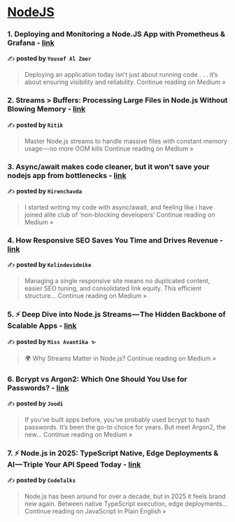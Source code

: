 
<h1><a href=https://medium.com/tag/nodejs/recommended target="_blank" rel="noopener noreferrer">NodeJS</a></h1>
<h3>1. Deploying and Monitoring a Node.JS App with Prometheus & Grafana - <a href="https://medium.com/@iyousefzeer/deploying-and-monitoring-a-node-js-app-with-prometheus-grafana-a4a603c21e68?source=rss------nodejs-5" target="_blank" rel="noopener noreferrer">link</a></h3>

✍️ **posted by `Yousef Al Zeer`**

<blockquote>Deploying an application today isn’t just about running code . . . it’s about ensuring visibility and reliability.
Continue reading on Medium »</blockquote>

<h3>2. Streams > Buffers: Processing Large Files in Node.js Without Blowing Memory - <a href="https://ritik-chopra28.medium.com/streams-buffers-processing-large-files-in-node-js-without-blowing-memory-19f294ea67f0?source=rss------nodejs-5" target="_blank" rel="noopener noreferrer">link</a></h3>

✍️ **posted by `Ritik`**

<blockquote>Master Node.js streams to handle massive files with constant memory usage — no more OOM kills
Continue reading on Medium »</blockquote>

<h3>3. Async/await makes code cleaner, but it won’t save your nodejs app from bottlenecks - <a href="https://medium.com/@hirenchavda141/async-await-makes-code-cleaner-but-it-wont-save-your-nodejs-app-from-bottlenecks-808078c11494?source=rss------nodejs-5" target="_blank" rel="noopener noreferrer">link</a></h3>

✍️ **posted by `Hirenchavda`**

<blockquote>I started writing my code with async/await, and feeling like i have joined alite club of ‘non-blocking developers’
Continue reading on Medium »</blockquote>

<h3>4. How Responsive SEO Saves You Time and Drives Revenue - <a href="https://medium.com/@kolindevidmike83/how-responsive-seo-saves-you-time-and-drives-revenue-41ac83def200?source=rss------nodejs-5" target="_blank" rel="noopener noreferrer">link</a></h3>

✍️ **posted by `Kolindevidmike`**

<blockquote>Managing a single responsive site means no duplicated content, easier SEO tuning, and consolidated link equity. This efficient structure…
Continue reading on Medium »</blockquote>

<h3>5. ⚡ Deep Dive into Node.js Streams — The Hidden Backbone of Scalable Apps - <a href="https://medium.com/@missAvantika/deep-dive-into-node-js-streams-the-hidden-backbone-of-scalable-apps-3f19639df3fd?source=rss------nodejs-5" target="_blank" rel="noopener noreferrer">link</a></h3>

✍️ **posted by `Miss Avantika ✨`**

<blockquote>🌍 Why Streams Matter in Node.js?
Continue reading on Medium »</blockquote>

<h3>6. Bcrypt vs Argon2: Which One Should You Use for Passwords? - <a href="https://joodi.medium.com/bcrypt-vs-argon2-which-one-should-you-use-for-passwords-6a300a600541?source=rss------nodejs-5" target="_blank" rel="noopener noreferrer">link</a></h3>

✍️ **posted by `Joodi`**

<blockquote>If you’ve built apps before, you’ve probably used bcrypt to hash passwords. It’s been the go-to choice for years. But meet Argon2, the new…
Continue reading on Medium »</blockquote>

<h3>7. ⚡ Node.js in 2025: TypeScript Native, Edge Deployments & AI — Triple Your API Speed Today - <a href="https://javascript.plainenglish.io/node-js-in-2025-typescript-native-edge-deployments-ai-triple-your-api-speed-today-488d03393057?source=rss------nodejs-5" target="_blank" rel="noopener noreferrer">link</a></h3>

✍️ **posted by `CodeTalks`**

<blockquote>Node.js has been around for over a decade, but in 2025 it feels brand new again. Between native TypeScript execution, edge deployments…
Continue reading on JavaScript in Plain English »</blockquote>

